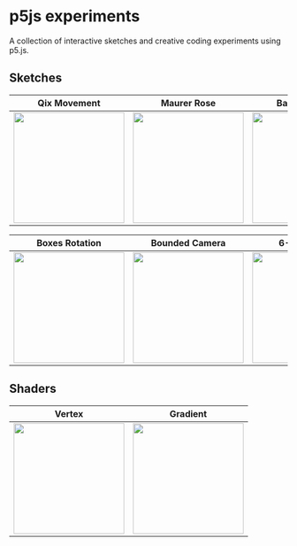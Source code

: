 # p5js experiments
A collection of interactive sketches and creative coding experiments using p5.js.

## Sketches

| Qix Movement | Maurer Rose | Ball Reflection | Lerp Game |
| ------------ | ------------ | ------------ | ------------ | 
| <img src="https://github.com/user-attachments/assets/3bac92d0-57f9-4aea-8112-8a10b365990e" width="200"> | <img src="https://github.com/user-attachments/assets/b95f0754-9b41-4d9e-ac8a-f8fa028bf077" width="200"> |  <img src="https://github.com/user-attachments/assets/3b115167-7c61-4c12-b61e-707c99c0e911" width="200"> | <img src="https://github.com/user-attachments/assets/2637a019-0664-4bea-8d51-dca9bb789885" width="200"> |

| Boxes Rotation | Bounded Camera | 6-Sided Dice |
| ------------ | ------------ | ------------ |
| <img src="https://github.com/user-attachments/assets/e8a846aa-4a02-46e9-9826-6b59db6fa5bf" width="200"> | <img src="https://github.com/user-attachments/assets/e2325298-65f6-44c5-9cdd-9e6e9b629c40" width="200"> | <img src="https://github.com/user-attachments/assets/7440707a-4709-493a-8cfc-0527ce8cc893" width="200"> |


## Shaders 

| Vertex | Gradient |
| ------------ | ------------ |
| <img src="https://github.com/user-attachments/assets/736d37b6-6975-4211-9aa7-5bd3f6459dfc" width="200"> | <img src="https://github.com/user-attachments/assets/9a7dd066-5ac5-45aa-8a88-2592159b9865" width="200"> |


